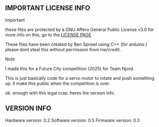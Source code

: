 ## IMPORTANT LICENSE INFO
>[!IMPORTANT]
>these files are protected by a GNU Affero General Public License v3.0
>for more info on this, go to the [LICENSE PAGE](https://github.com/Gammagamesprods/Njord-model-code/blob/master/LICENSE)

These files have been created by Ben Sprowl using C++ (for arduino.) please dont steal this without permission from me/credit. 
>[!NOTE]
>I made this for a Future City competition (2025) for Team Njord.

This is just basically code for a servo motor to rotate and push something up.
Il make this public when the competition is over.

ok. enough with this legal crap. heres the version info.

## VERSION INFO
Hardware version: 0.2
Software version: 0.5
Firmware version: 0.3
